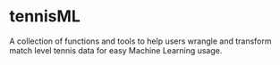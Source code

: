 # tennisML
A collection of functions and tools to help users wrangle and transform match level tennis data for easy Machine Learning usage.
